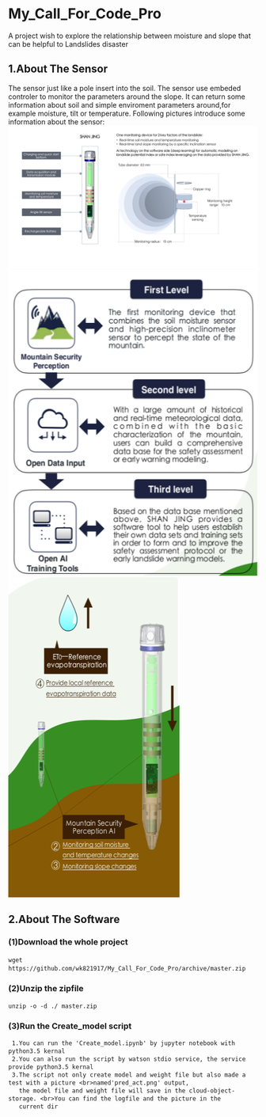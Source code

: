 # My_Call_For_Code_Pro
A project wish to explore the relationship between moisture and slope that can be helpful to Landslides disaster

## 1.About The Sensor
The sensor just like a pole insert into the soil.
The sensor use embeded controler to monitor the parameters around the slope.
It can return some information about soil and simple enviroment parameters around,for example moisture, tilt or temperature.
Following pictures introduce some information about the sensor:
![avatar](Md_pic/E_shanjing1.png)
![avatar](Md_pic/E_shanjing4.png) ![avatar](Md_pic/E_shanjing3.png)

## 2.About The Software 
### (1)Download the whole project
   `wget https://github.com/wk821917/My_Call_For_Code_Pro/archive/master.zip`

### (2)Unzip the zipfile
   `unzip -o -d ./ master.zip`

### (3)Run the Create_model script
     1.You can run the 'Create_model.ipynb' by jupyter notebook with python3.5 kernal 
     2.You can also run the script by watson stdio service, the service provide python3.5 kernal 
     3.The script not only create model and weight file but also made a test with a picture <br>named'pred_act.png' output,
       the model file and weight file will save in the cloud-object-storage. <br>You can find the logfile and the picture in the
       current dir
     
